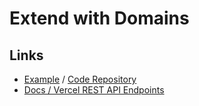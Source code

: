 # Extend with Domains

## Links

- [Example](https://vercel.com/templates/next.js/domains-api) / [Code Repository](https://github.com/vercel/examples/tree/main/solutions/domains-api)
- [Docs / Vercel REST API Endpoints](https://vercel.com/docs/rest-api/endpoints#add-a-domain-to-a-project)

<!--
PROJECT_ID_VERCEL=
TEAM_ID_VERCEL=
AUTH_BEARER_TOKEN=
-->
